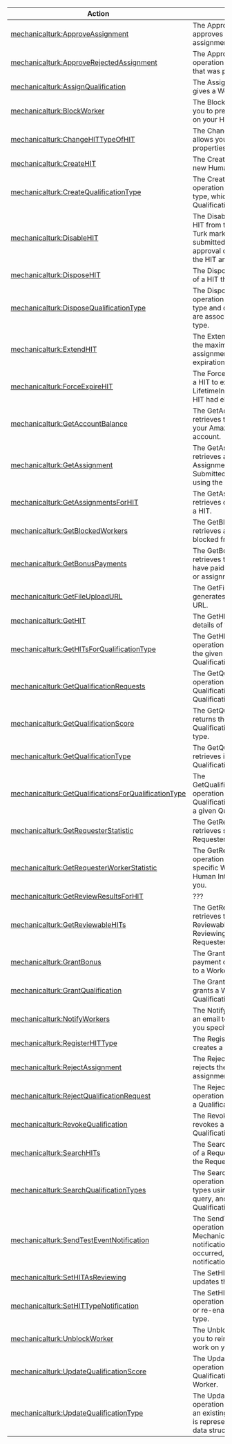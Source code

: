 | Action | Description | Resource | Condition |
| --- | --- | --- | --- |
| [mechanicalturk:ApproveAssignment](http://docs.aws.amazon.com/AWSMechTurk/latest/AWSMturkAPI/ApiReference_ApproveAssignmentOperation.html) | The ApproveAssignment operation approves the results of a completed assignment. | ??? | - |
| [mechanicalturk:ApproveRejectedAssignment](http://docs.aws.amazon.com/AWSMechTurk/latest/AWSMturkAPI/ApiReference_ApproveRejectedAssignmentOperation.html) | The ApproveRejectedAssignment operation approves an assignment that was previously rejected. | ??? | - |
| [mechanicalturk:AssignQualification](http://docs.aws.amazon.com/AWSMechTurk/latest/AWSMturkAPI/ApiReference_AssignQualificationOperation.html) | The AssignQualification operation gives a Worker a Qualification. | ??? | - |
| [mechanicalturk:BlockWorker](http://docs.aws.amazon.com/AWSMechTurk/latest/AWSMturkAPI/ApiReference_BlockWorkerOperation.html) | The BlockWorker operation allows you to prevent a Worker from working on your HITs. | ??? | - |
| [mechanicalturk:ChangeHITTypeOfHIT](http://docs.aws.amazon.com/AWSMechTurk/latest/AWSMturkAPI/ApiReference_ChangeHITTypeOfHITOperation.html) | The ChangeHITTypeOfHIT operation allows you to change the HITType properties of a HIT. | ??? | - |
| [mechanicalturk:CreateHIT](http://docs.aws.amazon.com/AWSMechTurk/latest/AWSMturkAPI/ApiReference_CreateHITOperation.html) | The CreateHIT operation creates a new Human Intelligence Task (HIT). | ??? | - |
| [mechanicalturk:CreateQualificationType](http://docs.aws.amazon.com/AWSMechTurk/latest/AWSMturkAPI/ApiReference_CreateQualificationTypeOperation.html) | The CreateQualificationType operation creates a new Qualification type, which is represented by a QualificationType data structure. | ??? | - |
| [mechanicalturk:DisableHIT](http://docs.aws.amazon.com/AWSMechTurk/latest/AWSMturkAPI/ApiReference_DisableHITOperation.html) | The DisableHIT operation removes a HIT from the Amazon Mechanical Turk marketplace, approves any submitted assignments pending approval or rejection, and disposes of the HIT and all assignment data. | ??? | - |
| [mechanicalturk:DisposeHIT](http://docs.aws.amazon.com/AWSMechTurk/latest/AWSMturkAPI/ApiReference_DisposeHITOperation.html) | The DisposeHIT operation disposes of a HIT that is no longer needed. | ??? | - |
| [mechanicalturk:DisposeQualificationType](http://docs.aws.amazon.com/AWSMechTurk/latest/AWSMturkAPI/ApiReference_DisposeQualificationTypeOperation.html) | The DisposeQualificationType operation disposes a Qualification type and disposes any HIT types that are associated with the Qualification type. | ??? | - |
| [mechanicalturk:ExtendHIT](http://docs.aws.amazon.com/AWSMechTurk/latest/AWSMturkAPI/ApiReference_ExtendHITOperation.html) | The ExtendHIT operation increases the maximum number of assignments, or extends the expiration date, of an existing HIT. | ??? | - |
| [mechanicalturk:ForceExpireHIT](http://docs.aws.amazon.com/AWSMechTurk/latest/AWSMturkAPI/ApiReference_ForceExpireHITOperation.html) | The ForceExpireHIT operation causes a HIT to expire immediately, as if the LifetimeInSeconds parameter of the HIT had elapsed. | ??? | - |
| [mechanicalturk:GetAccountBalance](http://docs.aws.amazon.com/AWSMechTurk/latest/AWSMturkAPI/ApiReference_GetAccountBalanceOperation.html) | The GetAccountBalance operation retrieves the amount of money in your Amazon Mechanical Turk account. | ??? | - |
| [mechanicalturk:GetAssignment](http://docs.aws.amazon.com/AWSMechTurk/latest/AWSMturkAPI/ApiReference_GetAssignmentOperation.html) | The GetAssignment operation retrieves an assignment with an AssignmentStatus value of Submitted, Approved, or Rejected, using the assignment's ID. | ??? | - |
| [mechanicalturk:GetAssignmentsForHIT](http://docs.aws.amazon.com/AWSMechTurk/latest/AWSMturkAPI/ApiReference_GetAssignmentsForHITOperation.html) | The GetAssignmentsForHIT operation retrieves completed assignments for a HIT. | ??? | - |
| [mechanicalturk:GetBlockedWorkers](http://docs.aws.amazon.com/AWSMechTurk/latest/AWSMturkAPI/ApiReference_GetBlockedWorkersOperation.html) | The GetBlockedWorkers operation retrieves a list of Workers who are blocked from working on your HITs. | ??? | - |
| [mechanicalturk:GetBonusPayments](http://docs.aws.amazon.com/AWSMechTurk/latest/AWSMturkAPI/ApiReference_GetBonusPaymentsOperation.html) | The GetBonusPayments operation retrieves the amounts of bonuses you have paid to Workers for a given HIT or assignment. | ??? | - |
| [mechanicalturk:GetFileUploadURL](http://docs.aws.amazon.com/AWSMechTurk/latest/AWSMturkAPI/ApiReference_GetFileUploadURLOperation.html) | The GetFileUploadURL operation generates and returns a temporary URL. | ??? | - |
| [mechanicalturk:GetHIT](http://docs.aws.amazon.com/AWSMechTurk/latest/AWSMturkAPI/ApiReference_GetHITOperation.html) | The GetHIT operation retrieves the details of the specified HIT. | ??? | - |
| [mechanicalturk:GetHITsForQualificationType](http://docs.aws.amazon.com/AWSMechTurk/latest/AWSMturkAPI/ApiReference_GetHITsForQualificationTypeOperation.html) | The GetHITsForQualificationType operation returns the HITs that use the given Qualification type for a Qualification requirement. | ??? | - |
| [mechanicalturk:GetQualificationRequests](http://docs.aws.amazon.com/AWSMechTurk/latest/AWSMturkAPI/ApiReference_GetQualificationRequestsOperation.html) | The GetQualificationRequests operation retrieves requests for Qualifications of a particular Qualification type. | ??? | - |
| [mechanicalturk:GetQualificationScore](http://docs.aws.amazon.com/AWSMechTurk/latest/AWSMturkAPI/ApiReference_GetQualificationScoreOperation.html) | The GetQualificationScore operation returns the value of a Worker's Qualification for a given Qualification type. | ??? | - |
| [mechanicalturk:GetQualificationType](http://docs.aws.amazon.com/AWSMechTurk/latest/AWSMturkAPI/ApiReference_GetQualificationTypeOperation.html) | The GetQualificationType operation retrieves information about a Qualification type using its ID. | ??? | - |
| [mechanicalturk:GetQualificationsForQualificationType](http://docs.aws.amazon.com/AWSMechTurk/latest/AWSMturkAPI/ApiReference_GetQualificationsForQualificationTypeOperation.html) | The GetQualificationsForQualificationType operation returns all of the Qualifications granted to Workers for a given Qualification type. | ??? | - |
| [mechanicalturk:GetRequesterStatistic](http://docs.aws.amazon.com/AWSMechTurk/latest/AWSMturkAPI/ApiReference_GetRequesterStatisticOperation.html) | The GetRequesterStatistic operation retrieves statistics about you (the Requester calling the operation). | ??? | - |
| [mechanicalturk:GetRequesterWorkerStatistic](http://docs.aws.amazon.com/AWSMechTurk/latest/AWSMturkAPI/ApiReference_GetRequesterWorkerStatisticOperation.html) | The GetRequesterWorkerStatistic operation retrieves statistics about a specific Worker who has completed Human Intelligence Tasks (HITs) for you. | ??? | - |
| [mechanicalturk:GetReviewResultsForHIT](http://docs.aws.amazon.com/AWSMechTurk/latest/AWSMturkAPI/ApiReference_GetReviewResultsForHITOperation.html) | ??? | ??? | - |
| [mechanicalturk:GetReviewableHITs](http://docs.aws.amazon.com/AWSMechTurk/latest/AWSMturkAPI/ApiReference_GetReviewableHITsOperation.html) | The GetReviewableHITs operation retrieves the HITs with Status equal to Reviewable or Status equal to Reviewing that belong to the Requester calling the operation. | ??? | - |
| [mechanicalturk:GrantBonus](http://docs.aws.amazon.com/AWSMechTurk/latest/AWSMturkAPI/ApiReference_GrantBonusOperation.html) | The GrantBonus operation issues a payment of money from your account to a Worker. | ??? | - |
| [mechanicalturk:GrantQualification](http://docs.aws.amazon.com/AWSMechTurk/latest/AWSMturkAPI/ApiReference_GrantQualificationOperation.html) | The GrantQualification operation grants a Worker's request for a Qualification. | ??? | - |
| [mechanicalturk:NotifyWorkers](http://docs.aws.amazon.com/AWSMechTurk/latest/AWSMturkAPI/ApiReference_NotifyWorkersOperation.html) | The NotifyWorkers operation sends an email to one or more Workers that you specify with the Worker ID. | ??? | - |
| [mechanicalturk:RegisterHITType](http://docs.aws.amazon.com/AWSMechTurk/latest/AWSMturkAPI/ApiReference_RegisterHITTypeOperation.html) | The RegisterHITType operation creates a new HIT type. | ??? | - |
| [mechanicalturk:RejectAssignment](http://docs.aws.amazon.com/AWSMechTurk/latest/AWSMturkAPI/ApiReference_RejectAssignmentOperation.html) | The RejectAssignment operation rejects the results of a completed assignment. | ??? | - |
| [mechanicalturk:RejectQualificationRequest](http://docs.aws.amazon.com/AWSMechTurk/latest/AWSMturkAPI/ApiReference_RejectQualificationRequestOperation.html) | The RejectQualificationRequest operation rejects a user's request for a Qualification. | ??? | - |
| [mechanicalturk:RevokeQualification](http://docs.aws.amazon.com/AWSMechTurk/latest/AWSMturkAPI/ApiReference_RevokeQualificationOperation.html) | The RevokeQualification operation revokes a previously granted Qualification from a user. | ??? | - |
| [mechanicalturk:SearchHITs](http://docs.aws.amazon.com/AWSMechTurk/latest/AWSMturkAPI/ApiReference_SearchHITsOperation.html) | The SearchHITs operation returns all of a Requester's HITs, on behalf of the Requester. | ??? | - |
| [mechanicalturk:SearchQualificationTypes](http://docs.aws.amazon.com/AWSMechTurk/latest/AWSMturkAPI/ApiReference_SearchQualificationTypesOperation.html) | The SearchQualificationTypes operation searches for Qualification types using the specified search query, and returns a list of Qualification types. | ??? | - |
| [mechanicalturk:SendTestEventNotification](http://docs.aws.amazon.com/AWSMechTurk/latest/AWSMturkAPI/ApiReference_SendTestEventNotificationOperation.html) | The SendTestEventNotification operation causes Amazon Mechanical Turk to send a notification message as if a HIT event occurred, according to the provided notification specification. | ??? | - |
| [mechanicalturk:SetHITAsReviewing](http://docs.aws.amazon.com/AWSMechTurk/latest/AWSMturkAPI/ApiReference_SetHITAsReviewingOperation.html) | The SetHITAsReviewing operation updates the status of a HIT. | ??? | - |
| [mechanicalturk:SetHITTypeNotification](http://docs.aws.amazon.com/AWSMechTurk/latest/AWSMturkAPI/ApiReference_SetHITTypeNotificationOperation.html) | The SetHITTypeNotification operation creates, updates, disables or re-enables notifications for a HIT type. | ??? | - |
| [mechanicalturk:UnblockWorker](http://docs.aws.amazon.com/AWSMechTurk/latest/AWSMturkAPI/ApiReference_UnblockWorkerOperation.html) | The UnblockWorker operation allows you to reinstate a blocked Worker to work on your HITs. | ??? | - |
| [mechanicalturk:UpdateQualificationScore](http://docs.aws.amazon.com/AWSMechTurk/latest/AWSMturkAPI/ApiReference_UpdateQualificationScoreOperation.html) | The UpdateQualificationScore operation changes the value of a Qualification previously granted to a Worker. | ??? | - |
| [mechanicalturk:UpdateQualificationType](http://docs.aws.amazon.com/AWSMechTurk/latest/AWSMturkAPI/ApiReference_UpdateQualificationTypeOperation.html) | The UpdateQualificationType operation modifies the attributes of an existing Qualification type, which is represented by a QualificationType data structure. | ??? | - |

